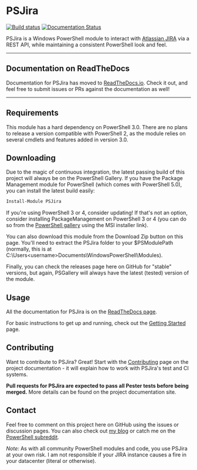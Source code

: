 # PSJira

[![Build status](https://ci.appveyor.com/api/projects/status/utpel25via67xw3b?svg=true)](https://ci.appveyor.com/project/JoshuaT/psjira)
[![Documentation Status](https://readthedocs.org/projects/psjira/badge/?version=latest)](http://psjira.readthedocs.io/en/latest/?badge=latest)

PSJira is a Windows PowerShell module to interact with [Atlassian JIRA](https://www.atlassian.com/software/jira) via a REST API, while maintaining a consistent PowerShell look and feel.

---

## Documentation on ReadTheDocs

Documentation for PSJira has moved to [ReadTheDocs.io](http://psjira.readthedocs.io). Check it out, and feel free to submit issues or PRs against the documentation as well!

---

## Requirements

This module has a hard dependency on PowerShell 3.0.  There are no plans to release a version compatible with PowerShell 2, as the module relies on several cmdlets and features added in version 3.0.

## Downloading

Due to the magic of continuous integration, the latest passing build of this project will always be on the PowerShell Gallery. If you have the Package Management module for PowerShell (which comes with PowerShell 5.0), you can install the latest build easily:

```powershell
Install-Module PSJira
```

If you're using PowerShell 3 or 4, consider updating! If that's not an option, consider installing PackageManagement on PowerShell 3 or 4 (you can do so from the [PowerShell gallery](https://www.powershellgallery.com/) using the MSI installer link).

You can also download this module from the Download Zip button on this page.  You'll need to extract the PSJira folder to your $PSModulePath (normally, this is at C:\Users\<username>Documents\WindowsPowerShell\Modules).

Finally, you can check the releases page here on GitHub for "stable" versions, but again, PSGallery will always have the latest (tested) version of the module.

## Usage

All the documentation for PSJira is on the [ReadTheDocs page](http://psjira.readthedocs.io).

For basic instructions to get up and running, check out the [Getting Started](http://psjira.readthedocs.io/en/latest/getting_started.html) page.

## Contributing

Want to contribute to PSJira?  Great! Start with the [Contributing](http://psjira.readthedocs.io/en/latest/contributing.html) page on the project documentation - it will explain how to work with PSJira's test and CI systems.

**Pull requests for PSJira are expected to pass all Pester tests before being merged.** More details can be found on the project documentation site.

## Contact

Feel free to comment on this project here on GitHub using the issues or discussion pages.  You can also check out [my blog](http://replicajunction.github.io/) or catch me on the [PowerShell subreddit](https://www.reddit.com/r/powershell).

*Note:* As with all community PowerShell modules and code, you use PSJira at your own risk.  I am not responsible if your JIRA instance causes a fire in your datacenter (literal or otherwise).
